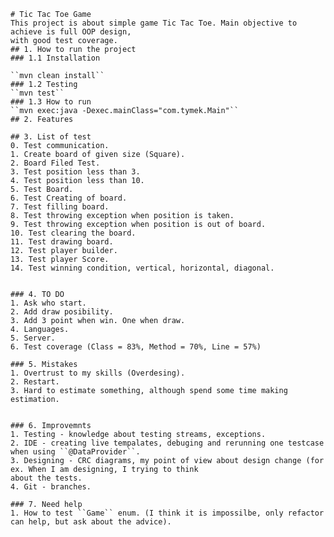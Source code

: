     # Tic Tac Toe Game 
    This project is about simple game Tic Tac Toe. Main objective to achieve is full OOP design,
    with good test coverage.
    ## 1. How to run the project
    ### 1.1 Installation
    
    ``mvn clean install``
    ### 1.2 Testing
    ``mvn test``
    ### 1.3 How to run
    ``mvn exec:java -Dexec.mainClass="com.tymek.Main"``
    ## 2. Features
    
    ## 3. List of test
    0. Test communication.
    1. Create board of given size (Square).
    2. Board Filed Test.
    3. Test position less than 3.
    4. Test position less than 10.
    5. Test Board.
    6. Test Creating of board.
    7. Test filling board.
    8. Test throwing exception when position is taken.
    9. Test throwing exception when position is out of board.
    10. Test clearing the board.
    11. Test drawing board.
    12. Test player builder.
    13. Test player Score.
    14. Test winning condition, vertical, horizontal, diagonal.
    
 
    ### 4. TO DO 
    1. Ask who start.
    2. Add draw posibility. 
    3. Add 3 point when win. One when draw.
    4. Languages.
    5. Server.
    6. Test coverage (Class = 83%, Method = 70%, Line = 57%)
    
    ### 5. Mistakes
    1. Overtrust to my skills (Overdesing).
    2. Restart.
    3. Hard to estimate something, although spend some time making estimation.
    
    
    ### 6. Improvemnts
    1. Testing - knowledge about testing streams, exceptions.
    2. IDE - creating live tempalates, debuging and rerunning one testcase when using ``@DataProvider``.
    3. Designing - CRC diagrams, my point of view about design change (for ex. When I am designing, I trying to think 
    about the tests.
    4. Git - branches.
    
    ### 7. Need help
    1. How to test ``Game`` enum. (I think it is impossilbe, only refactor can help, but ask about the advice).